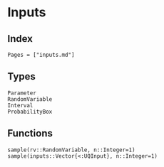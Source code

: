 # Inputs

## Index

```@index
Pages = ["inputs.md"]
```

## Types

```@docs
Parameter
RandomVariable
Interval
ProbabilityBox
```

## Functions

```@docs
sample(rv::RandomVariable, n::Integer=1)
sample(inputs::Vector{<:UQInput}, n::Integer=1)

```
